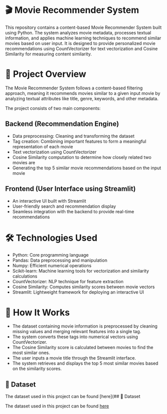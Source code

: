 # 🎬 Movie Recommender System
This repository contains a content-based Movie Recommender System built using Python. The system analyzes movie metadata, processes textual information, and applies machine learning techniques to recommend similar movies based on user input. It is designed to provide personalized movie recommendations using CountVectorizer for text vectorization and Cosine Similarity for measuring content similarity.

# 📌 Project Overview
The Movie Recommender System follows a content-based filtering approach, meaning it recommends movies similar to a given input movie by analyzing textual attributes like title, genre, keywords, and other metadata.

The project consists of two main components:

## Backend (Recommendation Engine)

- Data preprocessing: Cleaning and transforming the dataset
- Tag creation: Combining important features to form a meaningful representation of each movie
- Text vectorization using CountVectorizer
- Cosine Similarity computation to determine how closely related two movies are
- Generating the top 5 similar movie recommendations based on the input movie

## Frontend (User Interface using Streamlit)

- An interactive UI built with Streamlit
- User-friendly search and recommendation display
- Seamless integration with the backend to provide real-time recommendations

# 🛠️ Technologies Used
- Python: Core programming language
- Pandas: Data preprocessing and manipulation
- Numpy: Efficient numerical operations
- Scikit-learn: Machine learning tools for vectorization and similarity calculations
- CountVectorizer: NLP technique for feature extraction
- Cosine Similarity: Computes similarity scores between movie vectors
- Streamlit: Lightweight framework for deploying an interactive UI

# 🎯 How It Works
- The dataset containing movie information is preprocessed by cleaning missing values and merging relevant features into a single tag.
- The system converts these tags into numerical vectors using CountVectorizer.
- The Cosine Similarity score is calculated between movies to find the most similar ones.
- The user inputs a movie title through the Streamlit interface.
- The system retrieves and displays the top 5 most similar movies based on the similarity scores.


## 📂 Dataset  

The dataset used in this project can be found [here](## 📂 Dataset  

The dataset used in this project can be found [here](https://www.kaggle.com/datasets/tmdb/tmdb-movie-metadata)
